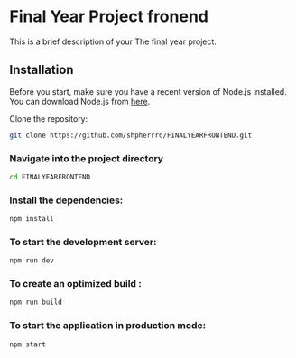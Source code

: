 # Final Year Project fronend

This is a brief description of your The final year project.

## Installation

Before you start, make sure you have a recent version of Node.js installed. You can download Node.js from [here](https://nodejs.org/en/download/).

Clone the repository:

```sh
git clone https://github.com/shpherrrd/FINALYEARFRONTEND.git
```

### Navigate into the project directory

```sh
cd FINALYEARFRONTEND
```

### Install the dependencies:

```sh
npm install
```

### To start the development server:

```sh
npm run dev
```

### To create an optimized build :

```sh
npm run build
```

### To start the application in production mode:

```sh
npm start
```
